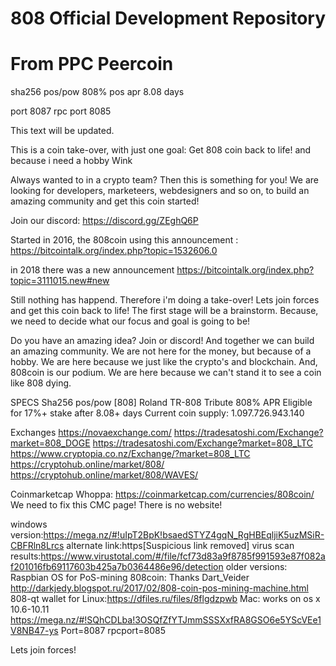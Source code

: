 # 808 Official Development Repository

# From PPC Peercoin

sha256 pos/pow
808% pos apr
8.08 days

port 8087
rpc port 8085

This text will be updated. 

This is a coin take-over, with just one goal: Get 808 coin back to life! 
and because i need a hobby Wink 

Always wanted to in a crypto team? Then this is something for you! We are looking for developers, marketeers, webdesigners and so on, to build an amazing community and get this coin started!

Join our discord:
https://discord.gg/ZEghQ6P 

Started in 2016, the 808coin using this announcement :
https://bitcointalk.org/index.php?topic=1532606.0


in 2018 there was a new announcement
https://bitcointalk.org/index.php?topic=3111015.new#new

Still nothing has happend. Therefore i'm doing a take-over! Lets join forces and get this coin back to life! 
The first stage will be a brainstorm. Because, we need to decide what our focus and goal is going to be! 

Do you have an amazing idea? Join or discord! And together we can build an amazing community. We are not here for the money, but because of a hobby. We are here because we just like the crypto's and blockchain. And, 808coin is our podium. We are here because we can't stand it to see a coin like 808 dying. 


SPECS
Sha256 pos/pow
[808]
Roland TR-808 Tribute
808% APR
Eligible for 17%+ stake after 8.08+ days
Current coin supply: 1.097.726.943.140

Exchanges
https://novaexchange.com/
https://tradesatoshi.com/Exchange?market=808_DOGE
https://tradesatoshi.com/Exchange?market=808_LTC
https://www.cryptopia.co.nz/Exchange/?market=808_LTC
https://cryptohub.online/market/808/
https://cryptohub.online/market/808/WAVES/

Coinmarketcap
Whoppa: https://coinmarketcap.com/currencies/808coin/ 
We need to fix this CMC page! There is no website! 

windows version:https://mega.nz/#!uIpT2BpK!bsaedSTYZ4gqN_RgHBEqljiK5uzMSiR-CBFRln8Lrcs
alternate link:https[Suspicious link removed]
virus scan results:https://www.virustotal.com/#/file/fcf73d83a9f8785f991593e87f082af201016fb69117603b425a7b0364486e96/detection
older versions:
Raspbian OS for PoS-mining 808coin: Thanks Dart_Veider http://darkjedy.blogspot.ru/2017/02/808-coin-pos-mining-machine.html
808-qt wallet for Linux:https://dfiles.ru/files/8flgdzpwb
Mac: works on os x 10.6-10.11 https://mega.nz/#!SQhCDLba!3OSQfZfYTJmmSSSXxfRA8GSO6e5YScVEe1V8NB47-ys
Port=8087
rpcport=8085


Lets join forces! 

